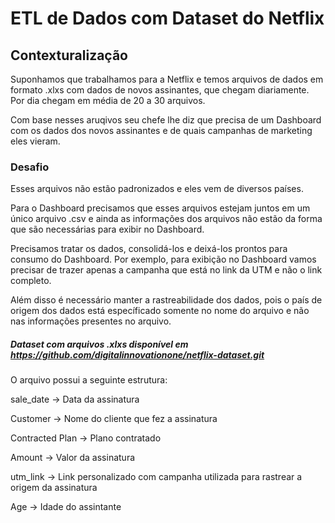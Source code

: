 # ETL de Dados com Dataset do Netflix

## Contexturalização

Suponhamos que trabalhamos para a Netflix e temos arquivos de dados em formato .xlxs com dados de novos assinantes, que chegam diariamente. Por dia chegam em média de 20 a 30 arquivos.

Com base nesses aruqivos seu chefe lhe diz que precisa de um Dashboard com os dados dos novos assinantes e de quais campanhas de marketing eles vieram.

### Desafio

Esses arquivos não estão padronizados e eles vem de diversos países.

Para o Dashboard precisamos que esses arquivos estejam juntos em um único arquivo .csv e ainda as informações dos arquivos não estão da forma que são necessárias para exibir no Dashboard.

Precisamos tratar os dados, consolidá-los e deixá-los prontos para consumo do Dashboard. Por exemplo, para exibição no Dashboard vamos precisar de trazer apenas a campanha que está no link da UTM e não o link completo.

Além disso é necessário manter a rastreabilidade dos dados, pois o país de origem dos dados está específicado somente no nome do arquivo e não nas informações presentes no arquivo.

##### Dataset com arquivos .xlxs disponível em https://github.com/digitalinnovationone/netflix-dataset.git

O arquivo possui a seguinte estrutura:

sale_date -> Data da assinatura

Customer -> Nome do cliente que fez a assinatura

Contracted Plan -> Plano contratado

Amount -> Valor da assinatura

utm_link -> Link personalizado com campanha utilizada para rastrear a origem da assinatura

Age -> Idade do assintante
